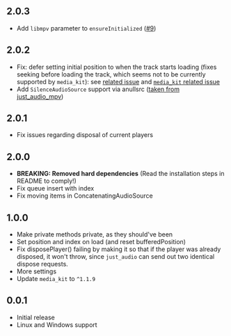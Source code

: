 ## 2.0.3

- Add `libmpv` parameter to `ensureInitialized` ([#9](https://github.com/Pato05/just_audio_media_kit/issues/9))

## 2.0.2

- Fix: defer setting initial position to when the track starts loading (fixes seeking before loading the track, which seems not to be currently supported by `media_kit`): see [related issue](https://github.com/Pato05/just_audio_media_kit/issues/6) and [`media_kit` related issue](https://github.com/media-kit/media-kit/issues/228)
- Add `SilenceAudioSource` support via anullsrc ([taken from just_audio_mpv](https://github.com/bleonard252/just_audio_mpv/blob/main/lib/src/mpv_player.dart#L137)) 

## 2.0.1

- Fix issues regarding disposal of current players

## 2.0.0

- **BREAKING: Removed hard dependencies** (Read the installation steps in README to comply!)
- Fix queue insert with index
- Fix moving items in ConcatenatingAudioSource

## 1.0.0

- Make private methods private, as they should've been
- Set position and index on load (and reset bufferedPosition)
- Fix disposePlayer() failing by making it so that if the player was already disposed, it won't throw, since `just_audio` can send out two identical dispose requests.
- More settings
- Update `media_kit` to `^1.1.9`

## 0.0.1

- Initial release
- Linux and Windows support
